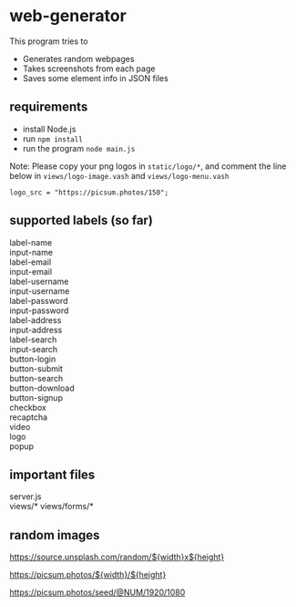 
# web-generator

This program tries to

* Generates random webpages
* Takes screenshots from each page
* Saves some element info in JSON files

## requirements

* install Node.js
* run `npm install`
* run the program `node main.js`

Note: Please copy your png logos in `static/logo/*`, and comment the line below in `views/logo-image.vash` and `views/logo-menu.vash`

`logo_src = "https://picsum.photos/150";`

## supported labels (so far)

label-name\
input-name\
label-email\
input-email\
label-username\
input-username\
label-password\
input-password\
label-address\
input-address\
label-search\
input-search\
button-login\
button-submit\
button-search\
button-download\
button-signup\
checkbox\
recaptcha\
video\
logo\
popup

## important files

server.js\
views/*
views/forms/*

## random images

<https://source.unsplash.com/random/${width}x${height}>

<https://picsum.photos/${width}/${height}>

<https://picsum.photos/seed/@NUM/1920/1080>
